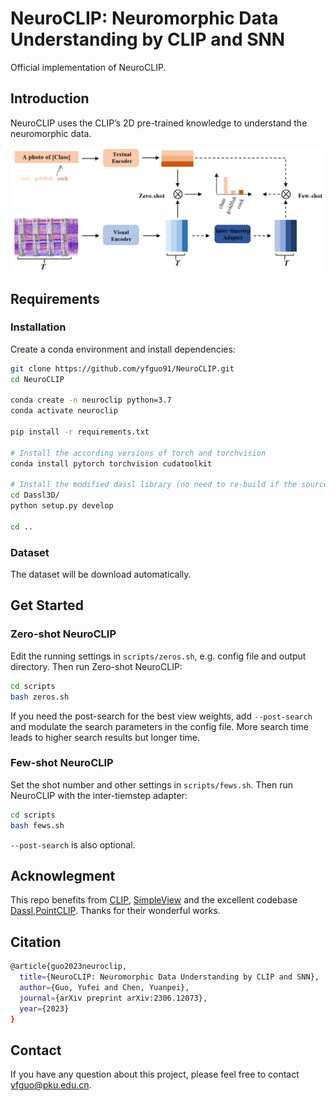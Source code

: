# NeuroCLIP: Neuromorphic Data Understanding by CLIP and SNN

Official implementation of NeuroCLIP.

## Introduction

NeuroCLIP  uses the CLIP’s 2D pre-trained knowledge to understand the neuromorphic data.

<div align="center">
  <img src="./figs/pipeline.png"/>
</div>

## Requirements

### Installation

Create a conda environment and install dependencies:

```bash
git clone https://github.com/yfguo91/NeuroCLIP.git
cd NeuroCLIP

conda create -n neuroclip python=3.7
conda activate neuroclip

pip install -r requirements.txt

# Install the according versions of torch and torchvision
conda install pytorch torchvision cudatoolkit

# Install the modified dassl library (no need to re-build if the source code is changed)
cd Dassl3D/
python setup.py develop

cd ..
```

### Dataset

The dataset will be download automatically.

## Get Started

### Zero-shot NeuroCLIP

Edit the running settings in `scripts/zeros.sh`, e.g. config file and output directory. Then run Zero-shot NeuroCLIP:

```bash
cd scripts
bash zeros.sh
```

If you need the post-search for the best view weights, add `--post-search` and modulate the search parameters in the config file. More search time leads to higher search results but longer time.

### Few-shot NeuroCLIP

Set the shot number and other settings in `scripts/fews.sh`. Then run NeuroCLIP with the inter-tiemstep adapter:

```bash
cd scripts
bash fews.sh
```

`--post-search` is also optional.

## Acknowlegment

This repo benefits from [CLIP](https://github.com/openai/CLIP), [SimpleView](https://github.com/princeton-vl/SimpleView) and the excellent codebase [Dassl](https://github.com/KaiyangZhou/Dassl.pytorch),[PointCLIP](https://github.com/ZrrSkywalker/PointCLIP). Thanks for their wonderful works.

## Citation

```bash
@article{guo2023neuroclip,
  title={NeuroCLIP: Neuromorphic Data Understanding by CLIP and SNN},
  author={Guo, Yufei and Chen, Yuanpei},
  journal={arXiv preprint arXiv:2306.12073},
  year={2023}
}
```

## Contact

If you have any question about this project, please feel free to contact yfguo@pku.edu.cn.
